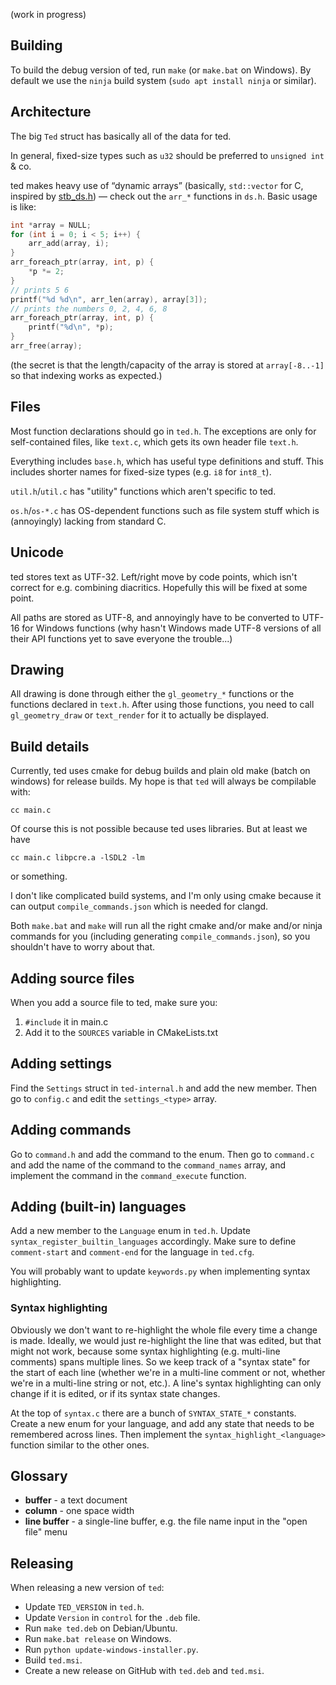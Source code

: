 (work in progress)

## Building

To build the debug version of ted, run `make` (or `make.bat` on Windows).
By default we use the `ninja` build system (`sudo apt install ninja` or similar).

## Architecture

The big `Ted` struct has basically all of the data for ted.

In general, fixed-size types such as `u32` should be preferred to `unsigned int` & co.

ted makes heavy use of “dynamic arrays” (basically, `std::vector` for C,
inspired by [stb_ds.h](https://github.com/nothings/stb/blob/master/stb_ds.h)) —
check out the `arr_*` functions in `ds.h`. Basic usage is like:

```c
int *array = NULL;
for (int i = 0; i < 5; i++) {
	arr_add(array, i);
}
arr_foreach_ptr(array, int, p) {
	*p *= 2;
}
// prints 5 6
printf("%d %d\n", arr_len(array), array[3]);
// prints the numbers 0, 2, 4, 6, 8
arr_foreach_ptr(array, int, p) {
	printf("%d\n", *p);
}
arr_free(array);
```

(the secret is that the length/capacity of the array is stored at `array[-8..-1]` so that
indexing works as expected.)

## Files

Most function declarations should go in `ted.h`.
The exceptions are only for self-contained files, like `text.c`,
which gets its own header file `text.h`.

Everything includes `base.h`, which has useful type definitions and stuff.
This includes shorter names for fixed-size types (e.g. `i8` for `int8_t`).

`util.h`/`util.c` has "utility" functions which aren't specific to ted.

`os.h`/`os-*.c` has OS-dependent functions such as file system
stuff which is (annoyingly) lacking from standard C.

## Unicode

ted stores text as UTF-32. Left/right move by code points,
which isn't correct for e.g. combining diacritics. Hopefully this will
be fixed at some point.

All paths are stored as UTF-8, and annoyingly have to be converted to UTF-16 for Windows
functions (why hasn't Windows made UTF-8 versions of all their API functions yet to save
everyone the trouble...)

## Drawing

All drawing is done through either the `gl_geometry_*` functions or
the functions declared in `text.h`.
After using those functions, you need to call `gl_geometry_draw`
or `text_render` for it to actually be displayed.

## Build details

Currently, ted uses cmake for debug builds and plain old make (batch on windows) for
release builds. My hope is that `ted` will always be compilable with:
```
cc main.c
```
Of course this is not possible because ted uses libraries. But at least we have
```
cc main.c libpcre.a -lSDL2 -lm
```
or something.


I don't like complicated build systems, and I'm only using cmake because it can
output `compile_commands.json` which is needed for clangd.

Both `make.bat` and `make` will run all the right cmake and/or make and/or ninja commands
for you (including generating `compile_commands.json`),
so you shouldn't have to worry about that.

## Adding source files

When you add a source file to ted, make sure you:

1. `#include` it in main.c
2. Add it to the `SOURCES` variable in CMakeLists.txt

## Adding settings

Find the `Settings` struct in `ted-internal.h` and add the new member.
Then go to `config.c` and edit the `settings_<type>` array.

## Adding commands

Go to `command.h` and add the command to the enum. Then
go to `command.c` and add the name of the command to the
`command_names` array,
and implement the command in the `command_execute` function.

## Adding (built-in) languages

Add a new member to the `Language` enum in `ted.h`.
Update `syntax_register_builtin_languages` accordingly.
Make sure to define `comment-start` and `comment-end`
for the language in `ted.cfg`.

You will probably want to update `keywords.py` when implementing
syntax highlighting.

### Syntax highlighting

Obviously we don't want to re-highlight the whole file every time a change is made.
Ideally, we would just re-highlight the line that was edited, but that might
not work, because some syntax highlighting (e.g. multi-line comments) spans multiple lines.
So we keep track of a "syntax state" for the start of each line (whether we're in a multi-line comment or not,
whether we're in a multi-line string or not, etc.). A line's syntax highlighting can only change
if it is edited, or if its syntax state changes.

At the top of `syntax.c` there are a bunch of `SYNTAX_STATE_*` constants.
Create a new enum for your language, and add any state that needs to be remembered across lines.
Then implement the `syntax_highlight_<language>` function similar to the other ones.

## Glossary

- **buffer** - a text document
- **column** - one space width
- **line buffer** - a single-line buffer, e.g. the file name input in the "open file" menu

## Releasing

When releasing a new version of `ted`:

- Update `TED_VERSION` in `ted.h`.
- Update `Version` in `control` for the `.deb` file.
- Run `make ted.deb` on Debian/Ubuntu.
- Run `make.bat release` on Windows.
- Run `python update-windows-installer.py`.
- Build `ted.msi`.
- Create a new release on GitHub with `ted.deb` and `ted.msi`.
